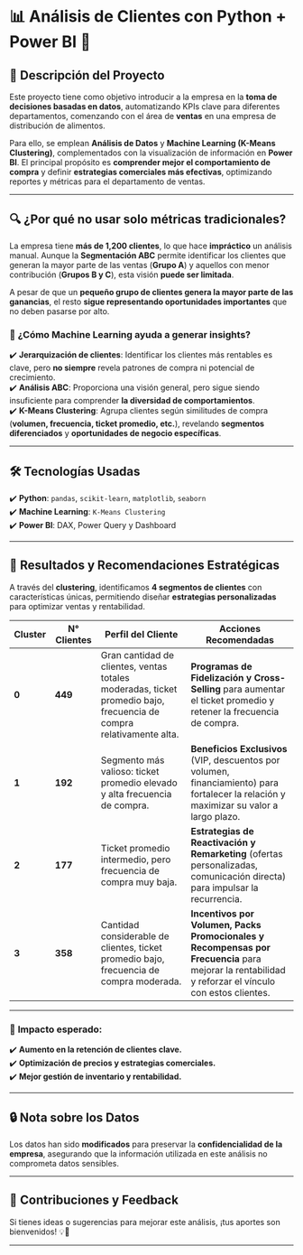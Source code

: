 # 📊 Análisis de Clientes con Python + Power BI 🚀  

## 📌 Descripción del Proyecto  

Este proyecto tiene como objetivo introducir a la empresa en la **toma de decisiones basadas en datos**, automatizando KPIs clave para diferentes departamentos, comenzando con el área de **ventas** en una empresa de distribución de alimentos.  

Para ello, se emplean **Análisis de Datos** y **Machine Learning (K-Means Clustering)**, complementados con la visualización de información en **Power BI**. El principal propósito es **comprender mejor el comportamiento de compra** y definir **estrategias comerciales más efectivas**, optimizando reportes y métricas para el departamento de ventas.  

---

## 🔍 **¿Por qué no usar solo métricas tradicionales?**  

La empresa tiene **más de 1,200 clientes**, lo que hace **impráctico** un análisis manual. Aunque la **Segmentación ABC** permite identificar los clientes que generan la mayor parte de las ventas (**Grupo A**) y aquellos con menor contribución (**Grupos B y C**), esta visión **puede ser limitada**.  

A pesar de que un **pequeño grupo de clientes genera la mayor parte de las ganancias**, el resto **sigue representando oportunidades importantes** que no deben pasarse por alto.  

### 📌 **¿Cómo Machine Learning ayuda a generar insights?**  

✔️ **Jerarquización de clientes**: Identificar los clientes más rentables es clave, pero **no siempre** revela patrones de compra ni potencial de crecimiento.  
✔️ **Análisis ABC**: Proporciona una visión general, pero sigue siendo insuficiente para comprender **la diversidad de comportamientos**.  
✔️ **K-Means Clustering**: Agrupa clientes según similitudes de compra (**volumen, frecuencia, ticket promedio, etc.**), revelando **segmentos diferenciados** y **oportunidades de negocio específicas**.  

---

## 🛠 **Tecnologías Usadas**  

✔️ **Python**: `pandas`, `scikit-learn`, `matplotlib`, `seaborn`  
✔️ **Machine Learning**: `K-Means Clustering`  
✔️ **Power BI**: DAX, Power Query y Dashboard  

---

## 🎯 **Resultados y Recomendaciones Estratégicas**  

A través del **clustering**, identificamos **4 segmentos de clientes** con características únicas, permitiendo diseñar **estrategias personalizadas** para optimizar ventas y rentabilidad.  

| Cluster  | N° Clientes | Perfil del Cliente  | Acciones Recomendadas  |
|----------|------------|---------------------|------------------------|
| **0** | **449** | Gran cantidad de clientes, ventas totales moderadas, ticket promedio bajo, frecuencia de compra relativamente alta. | **Programas de Fidelización y Cross-Selling** para aumentar el ticket promedio y retener la frecuencia de compra. |
| **1** | **192** | Segmento más valioso: ticket promedio elevado y alta frecuencia de compra. | **Beneficios Exclusivos** (VIP, descuentos por volumen, financiamiento) para fortalecer la relación y maximizar su valor a largo plazo. |
| **2** | **177** | Ticket promedio intermedio, pero frecuencia de compra muy baja. | **Estrategias de Reactivación y Remarketing** (ofertas personalizadas, comunicación directa) para impulsar la recurrencia. |
| **3** | **358** | Cantidad considerable de clientes, ticket promedio bajo, frecuencia de compra moderada. | **Incentivos por Volumen, Packs Promocionales y Recompensas por Frecuencia** para mejorar la rentabilidad y reforzar el vínculo con estos clientes. |

---

### 📌 **Impacto esperado:**  

✔️ **Aumento en la retención de clientes clave.**  
✔️ **Optimización de precios y estrategias comerciales.**  
✔️ **Mejor gestión de inventario y rentabilidad.**  

---

## 🔒 **Nota sobre los Datos**  

Los datos han sido **modificados** para preservar la **confidencialidad de la empresa**, asegurando que la información utilizada en este análisis no comprometa datos sensibles.  

---

## 📢 **Contribuciones y Feedback**  
Si tienes ideas o sugerencias para mejorar este análisis, ¡tus aportes son bienvenidos! 💡🚀  

---

